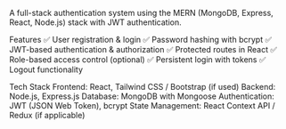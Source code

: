 A full-stack authentication system using the MERN (MongoDB, Express, React, Node.js) stack with JWT authentication.

Features
✅ User registration & login
✅ Password hashing with bcrypt
✅ JWT-based authentication & authorization
✅ Protected routes in React
✅ Role-based access control (optional)
✅ Persistent login with tokens
✅ Logout functionality

Tech Stack
Frontend: React, Tailwind CSS / Bootstrap (if used)
Backend: Node.js, Express.js
Database: MongoDB with Mongoose
Authentication: JWT (JSON Web Token), bcrypt
State Management: React Context API / Redux (if applicable)
